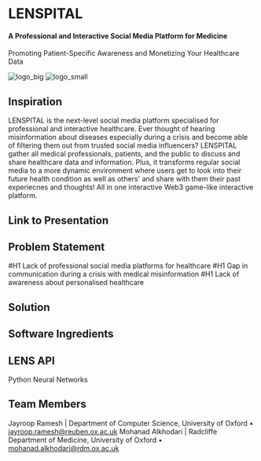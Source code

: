 # LENSPITAL

#### A Professional and Interactive Social Media Platform for Medicine

Promoting Patient-Specific Awareness and Monetizing Your Healthcare Data 

![logo_big](https://user-images.githubusercontent.com/62998803/201514620-e1fb1191-94b8-4525-aaa8-cf9566a3b447.png) ![logo_small](https://user-images.githubusercontent.com/62998803/201514625-fb6ae9c4-115e-43ce-8a01-188261ebce75.png)

## Inspiration
LENSPITAL is the next-level social media platform specialised for professional and interactive healthcare. Ever thought of hearing misinformation about diseases especially during a crisis and become able of filtering them out from trusted social media influencers? LENSPITAL gather all medical professionals, patients, and the public to discuss and share healthcare data and information. Plus, it transforms regular social media to a more dynamic environment where users get to look into their future health condition as well as others' and share with them their past experiecnes and thoughts! All in one interactive Web3 game-like interactive platform.

## Link to Presentation

## Problem Statement
#H1 Lack of professional social media platforms for healthcare
#H1 Gap in communication during a crisis with medical misinformation
#H1 Lack of awareness about personalised healthcare 

## Solution

## Software Ingredients

## LENS API
Python
Neural Networks

## Team Members
Jayroop Ramesh | Department of Computer Science, University of Oxford • jayroop.ramesh@reuben.ox.ac.uk
Mohanad Alkhodari | Radcliffe Department of Medicine, University of Oxford • mohanad.alkhodari@rdm.ox.ac.uk
